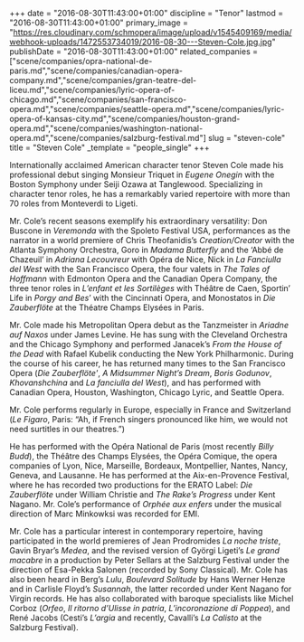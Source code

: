 +++
date = "2016-08-30T11:43:00+01:00"
discipline = "Tenor"
lastmod = "2016-08-30T11:43:00+01:00"
primary_image = "https://res.cloudinary.com/schmopera/image/upload/v1545409169/media/webhook-uploads/1472553734019/2016-08-30---Steven-Cole.jpg.jpg"
publishDate = "2016-08-30T11:43:00+01:00"
related_companies = ["scene/companies/opra-national-de-paris.md","scene/companies/canadian-opera-company.md","scene/companies/gran-teatre-del-liceu.md","scene/companies/lyric-opera-of-chicago.md","scene/companies/san-francisco-opera.md","scene/companies/seattle-opera.md","scene/companies/lyric-opera-of-kansas-city.md","scene/companies/houston-grand-opera.md","scene/companies/washington-national-opera.md","scene/companies/salzburg-festival.md"]
slug = "steven-cole"
title = "Steven Cole"
_template = "people_single"
+++

Internationally acclaimed American character tenor Steven Cole made his professional debut singing Monsieur Triquet in *Eugene Onegin* with the Boston Symphony under Seiji Ozawa at Tanglewood. Specializing in character tenor roles, he has a remarkably varied repertoire with more than 70 roles from Monteverdi to Ligeti.

Mr. Cole’s recent seasons exemplify his extraordinary versatility: Don Buscone in *Veremonda* with the Spoleto Festival USA, performances as the narrator in a world premiere of Chris Theofanidis’s *Creation/Creator* with the Atlanta Symphony Orchestra, Goro in *Madama Butterfly* and the ‘Abbé de Chazeuil’ in *Adriana Lecouvreur* with Opéra de Nice, Nick in *La Fanciulla del West* with the San Francisco Opera, the four valets in *The Tales of Hoffmann* with Edmonton Opera and the Canadian Opera Company, the three tenor roles in *L’enfant et les Sortilèges* with Théâtre de Caen, Sportin’ Life in *Porgy and Bes*’ with the Cincinnati Opera, and Monostatos in *Die Zauberflöte* at the Théatre Champs Elysées in Paris.

Mr. Cole made his Metropolitan Opera debut as the Tanzmeister in *Ariadne auf Naxos* under James Levine. He has sung with the Cleveland Orchestra and the Chicago Symphony and performed Janacek’s *From the House of the Dead* with Rafael Kubelik conducting the New York Philharmonic. During the course of his career, he has returned many times to the San Francisco Opera (*Die Zauberflöte'*, *A Midsummer Night’s Dream*, *Boris Godunov*, *Khovanshchina* and *La fanciulla del West*), and has performed with Canadian Opera, Houston, Washington, Chicago Lyric, and Seattle Opera. 

Mr. Cole performs regularly in Europe, especially in France and Switzerland (*Le Figaro*, Paris: “Ah, if French singers pronounced like him, we would not need surtitles in our theatres.”)

He has performed with the Opéra National de Paris (most recently *Billy Budd*), the Théâtre des Champs Elysées, the Opéra Comique, the opera companies of Lyon, Nice, Marseille, Bordeaux, Montpellier, Nantes, Nancy, Geneva, and Lausanne. He has performed at the Aix-en-Provence Festival, where he has recorded two productions for the ERATO Label: *Die Zauberflöte* under William Christie and *The Rake’s Progress* under Kent Nagano. Mr. Cole’s performance of *Orphée aux enfers* under the musical direction of Marc Minkowksi was recorded for EMI.

Mr. Cole has a particular interest in contemporary repertoire, having participated in the world premieres of Jean Prodromides *La noche triste*, Gavin Bryar’s *Medea*, and the revised version of Györgi Ligeti’s *Le grand macabre* in a production by Peter Sellars at the Salzburg Festival under the direction of Esa-Pekka Salonen (recorded by Sony Classical). Mr. Cole has also been heard in Berg’s *Lulu*, *Boulevard Solitude* by Hans Werner Henze and in Carlisle Floyd’s *Susannah*, the latter recorded under Kent Nagano for Virgin records. He has also collaborated with baroque specialists like Michel Corboz (*Orfeo*, *Il ritorno d’Ulisse in patria*, *L’incoronazione di Poppea*), and René Jacobs (Cesti’s *L’argia* and recently, Cavalli’s *La Calisto* at the Salzburg Festival).
